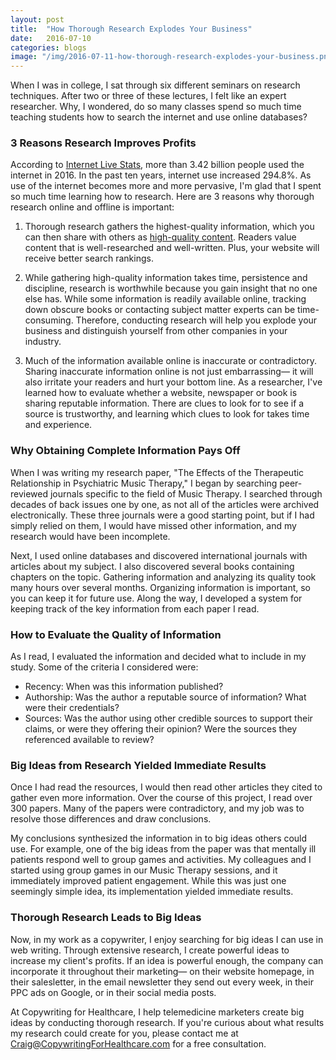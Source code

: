 ```yaml
---
layout: post
title:  "How Thorough Research Explodes Your Business"
date:   2016-07-10
categories: blogs
image: "/img/2016-07-11-how-thorough-research-explodes-your-business.png"
---
```


When I was in college, I sat through six different seminars on research techniques. After two or three of these lectures, I felt like an expert researcher. Why, I wondered, do so many classes spend so much time teaching students how to search the internet and use online databases?

### 3 Reasons Research Improves Profits

According to [Internet Live Stats](http://www.internetlivestats.com/internet-users/), more than 3.42 billion people used the internet in 2016. In the past ten years, internet use increased 294.8%. As use of the internet becomes more and more pervasive, I'm glad that I spent so much time learning how to research. Here are 3 reasons why thorough research online and offline is important:

1. Thorough research gathers the highest-quality information, which you can then share with others as [high-quality content](https://blog.kissmetrics.com/ingredients-of-great-content/). Readers value content that is well-researched and well-written. Plus, your website will receive better search rankings.

2. While gathering high-quality information takes time, persistence and discipline, research is worthwhile because you gain insight that no one else has. While some information is readily available online, tracking down obscure books or contacting subject matter experts can be time-consuming. Therefore, conducting research will help you explode your business and distinguish yourself from other companies in your industry.

3. Much of the information available online is inaccurate or contradictory. Sharing inaccurate information online is not just embarrassing— it will also irritate your readers and hurt your bottom line. As a researcher, I've learned how to evaluate whether a website, newspaper or book is sharing reputable information. There are clues to look for to see if a source is trustworthy, and learning which clues to look for takes time and experience.

### Why Obtaining Complete Information Pays Off

When I was writing my research paper, "The Effects of the Therapeutic Relationship in Psychiatric Music Therapy," I began by searching peer-reviewed journals specific to the field of Music Therapy. I searched through decades of back issues one by one, as not all of the articles were archived electronically. These three journals were a good starting point, but if I had simply relied on them, I would have missed other information, and my research would have been incomplete.

Next, I used online databases and discovered international journals with articles about my subject. I also discovered several books containing chapters on the topic. Gathering information and analyzing its quality took many hours over several months. Organizing information is important, so you can keep it for future use. Along the way, I developed a system for keeping track of the key information from each paper I read. 

### How to Evaluate the Quality of Information
As I read, I evaluated the information and decided what to include in my study. Some of the criteria I considered were: 

* Recency: When was this information published?
* Authorship: Was the author a reputable source of information? What were their credentials?
* Sources: Was the author using other credible sources to support their claims, or were they offering their opinion? Were the sources they referenced available to review?

### Big Ideas from Research Yielded Immediate Results

Once I had read the resources, I would then read other articles they cited to gather even more information. Over the course of this project, I read over 300 papers. Many of the papers were contradictory, and my job was to resolve those differences and draw conclusions.

My conclusions synthesized the information in to big ideas others could use. For example, one of the big ideas from the paper was that mentally ill patients respond well to group games and activities. My colleagues and I started using group games in our Music Therapy sessions, and it immediately improved patient engagement. While this was just one seemingly simple idea, its implementation yielded immediate results.

### Thorough Research Leads to Big Ideas

Now, in my work as a copywriter, I enjoy searching for big ideas I can use in web writing. Through extensive research, I create powerful ideas to increase my client's profits. If an idea is powerful enough, the company can incorporate it throughout their marketing— on their website homepage, in their salesletter, in the email newsletter they send out every week, in their PPC ads on Google, or in their social media posts.

At Copywriting for Healthcare, I help telemedicine marketers create big ideas by conducting thorough research. If you're curious about what results my research could create for you, please contact me at Craig@CopywritingForHealthcare.com for a free consultation.